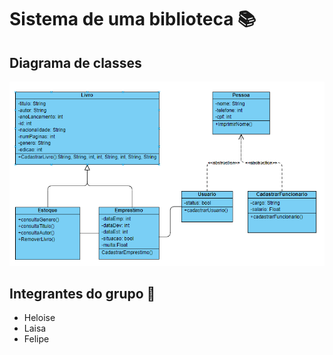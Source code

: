 # Sistema de uma biblioteca 📚

## Diagrama de classes
<img src = ".\diagrama.png">

## Integrantes do grupo 👀

* Heloise
* Laisa
* Felipe
